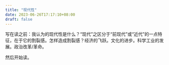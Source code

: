 ```yaml
---
title: "现代性"
date: 2023-06-26T17:17:10+08:00
draft: false
---
```


写在读之前：我认为的现代性是什么？“现代”之区分于“前现代”或“近代”的一点特征，在于它的割裂感。怎样造成割裂感？经济的飞跃。文化的进步。科学工业的发展。政治改革/革命。

然后开始读。

